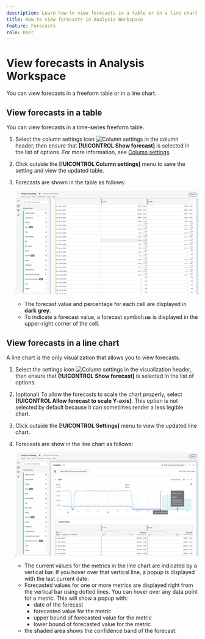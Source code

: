 ```yaml
---
description: Learn how to view forecasts in a table or in a line chart.
title: How to view forecasts in Analysis Workspace
feature: Forecasts
role: User
---
```

# View forecasts in Analysis Workspace

You can view forecasts in a freeform table or in a line chart.

## View forecasts in a table

You can view forecasts in a time-series freeform table.

1. Select the column settings icon ![Column settings](https://spectrum.adobe.com/static/icons/workflow_18/Smock_Settings_18_N.svg) in the column header, then ensure that **[!UICONTROL Show forecast]** is selected in the list of options. For more information, see [Column settings](/help/visualizations/freeform-table/column-row-settings/column-settings.md).

1. Click outside the **[!UICONTROL Column settings]** menu to save the setting and view the updated table.
   
1. Forecasts are shown in the table as follows:

    ![Show forecast in table](assets/show-forecast-table.png)

    * The forecast value and percentage for each cell are displayed in **dark grey**.
    * To indicate a forecast value, a forecast symbol <img src="./assets/forecast.svg" alt="Forecast symbol" width=20/> is displayed in the upper-right corner of the cell.


## View forecasts in a line chart

A line chart is the only visualization that allows you to view forecasts.

1. Select the settings icon ![Column settings](https://spectrum.adobe.com/static/icons/workflow_18/Smock_Settings_18_N.svg) in the visualization header, then ensure that **[!UICONTROL Show forecast]** is selected in the list of options.

1. (optional) To allow the forecasts to scale the chart properly, select **[!UICONTROL Allow forecast to scale Y-axis]**. This option is not selected by default because it can sometimes render a less legible chart.

1. Click outside the **[!UICONTROL Settings]** menu to view the updated line chart.

1. Forecasts are show in the line chart as follows:

    ![Show forecast in line chart](assets/show-forecast-linechart.png)

    * The current values for the metrics in the line chart are indicated by a vertical bar. If you hover over that vertical line, a popup is displayed with the last current date.
    * Forecasted values for one or more metrics are displayed right from the vertical bar using dotted lines. You can hover over any data point for a metric. This will show a popup with:
      * date of the forecast
      * forecasted value for the metric
      * upper bound of forecasted value for the metric
      * lower bound of forecasted value for the metric
    * the shaded area shows the confidence band of the forecast.

